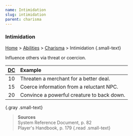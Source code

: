 ```yaml
---
name: Intimidation
slug: intimidation
parent: charisma
---
```

### Intimidation
[Home](dm-operations-center) > [Abilities](abilities-menu) > [Charisma](charisma) > Intimidation {.small-text}

Influence others via threat or coercion.

| [DC](difficulty-class) | Example                  |
| :--: | :----------------------------------------- |
|  10  | Threaten a merchant for a better deal.     |
|  15  | Coerce information from a reluctant NPC.   |
|  20  | Convince a powerful creature to back down. |
{.gray .small-text}

> **Sources** <br/>
> System Reference Document, p. 82<br/>
> Player's Handbook, p. 179
{.read .small-text}

